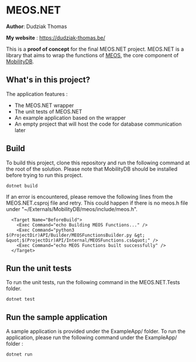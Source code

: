 # MEOS.NET

__Author__: Dudziak Thomas

__My website__ : https://dudziak-thomas.be/


This is a **proof of concept** for the final MEOS.NET project.
MEOS.NET is a library that aims to wrap the functions of [MEOS](https://duckduckgo.com), the core component of [MobilityDB](https://mobilitydb.com/).

## What's in this project?

The application features :

- The MEOS.NET wrapper
- The unit tests of MEOS.NET
- An example application based on the wrapper
- An empty project that will host the code for database communication later

## Build

To build this project, clone this repository and run the following command at the root of the solution. Please note that MobilityDB should be installed before trying to run this project.

```
dotnet build
```

If an error is encountered, please remove the following lines from the MEOS.NET.csproj file and retry. This could happen if there is no meos.h file under "~/Externals/MobilityDB/meos/include/meos.h".

```
  <Target Name="BeforeBuild">
    <Exec Command="echo Building MEOS Functions..." />
    <Exec Command="python3 $(ProjectDir)API/Builder/MEOSFunctionsBuilder.py &gt; &quot;$(ProjectDir)API/Internal/MEOSFunctions.cs&quot;" />
    <Exec Command="echo MEOS Functions built successfully" />
  </Target>
```

## Run the unit tests

To run the unit tests, run the following command in the MEOS.NET.Tests folder. 

```
dotnet test
```

## Run the sample application

A sample application is provided under the ExampleApp/ folder. To run the application, please run the following command under the ExampleApp/ folder :

```
dotnet run
```



